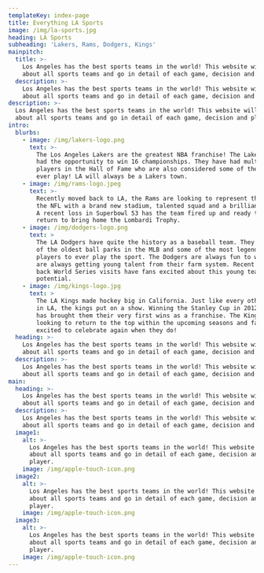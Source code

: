 ```yaml
---
templateKey: index-page
title: Everything LA Sports
image: /img/la-sports.jpg
heading: LA Sports
subheading: 'Lakers, Rams, Dodgers, Kings'
mainpitch:
  title: >-
    Los Angeles has the best sports teams in the world! This website will talk
    about all sports teams and go in detail of each game, decision and player. 
  description: >-
    Los Angeles has the best sports teams in the world! This website will talk
    about all sports teams and go in detail of each game, decision and player. 
description: >-
  Los Angeles has the best sports teams in the world! This website will talk
  about all sports teams and go in detail of each game, decision and player. 
intro:
  blurbs:
    - image: /img/lakers-logo.png
      text: >-
        The Los Angeles Lakers are the greatest NBA franchise! The Lakers have
        had the opportunity to win 16 championships. They have had multiple
        players in the Hall of Fame who are also considered some of the best to
        ever play! LA will always be a Lakers town.
    - image: /img/rams-logo.jpeg
      text: >-
        Recently moved back to LA, the Rams are looking to represent the city in
        the NFL with a brand new stadium, talented squad and a brilliant coach.
        A recent loss in Superbowl 53 has the team fired up and ready to make a
        return to bring home the Lombardi Trophy. 
    - image: /img/dodgers-logo.png
      text: >
        The LA Dodgers have quite the history as a baseball team. They have one
        of the oldest ball parks in the MLB and some of the most legendary
        players to ever play the sport. The Dodgers are always fun to watch and
        are always getting young talent from their farm system. Recent back to
        back World Series visits have fans excited about this young team's
        potential. 
    - image: /img/kings-logo.jpg
      text: >
        The LA Kings made hockey big in California. Just like every other sport
        in LA, the kings put on a show. Winning the Stanley Cup in 2012 and 2014
        has brought them their very first wins as a franchise. The Kings are
        looking to return to the top within the upcoming seasons and fans are
        excited to celebrate again when they do! 
  heading: >-
    Los Angeles has the best sports teams in the world! This website will talk
    about all sports teams and go in detail of each game, decision and player. 
  description: >-
    Los Angeles has the best sports teams in the world! This website will talk
    about all sports teams and go in detail of each game, decision and player. 
main:
  heading: >-
    Los Angeles has the best sports teams in the world! This website will talk
    about all sports teams and go in detail of each game, decision and player. 
  description: >-
    Los Angeles has the best sports teams in the world! This website will talk
    about all sports teams and go in detail of each game, decision and player. 
  image1:
    alt: >-
      Los Angeles has the best sports teams in the world! This website will talk
      about all sports teams and go in detail of each game, decision and
      player. 
    image: /img/apple-touch-icon.png
  image2:
    alt: >-
      Los Angeles has the best sports teams in the world! This website will talk
      about all sports teams and go in detail of each game, decision and
      player. 
    image: /img/apple-touch-icon.png
  image3:
    alt: >-
      Los Angeles has the best sports teams in the world! This website will talk
      about all sports teams and go in detail of each game, decision and
      player. 
    image: /img/apple-touch-icon.png
---
```


